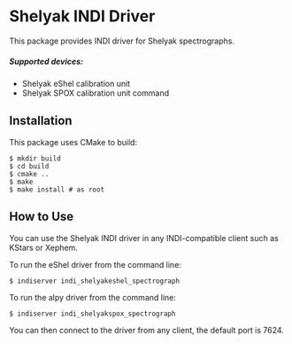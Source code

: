# Shelyak INDI Driver

This package provides INDI driver for Shelyak spectrographs.

##### Supported devices:
* Shelyak eShel calibration unit
* Shelyak SPOX calibration unit command



## Installation
This package uses CMake to build:
```
$ mkdir build
$ cd build
$ cmake ..
$ make
$ make install # as root
```

## How to Use
You can use the Shelyak INDI driver in any INDI-compatible client such as KStars or Xephem.

To run the eShel driver from the command line:

`$ indiserver indi_shelyakeshel_spectrograph`

To run the alpy driver from the command line:

`$ indiserver indi_shelyakspox_spectrograph`


You can then connect to the driver from any client, the default port is 7624.
